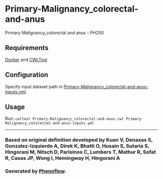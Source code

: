 # Primary-Malignancy_colorectal-and-anus

Primary Malignancy_colorectal and anus - PH250

## Requirements

[Docker](https://docs.docker.com/install/) and [CWLTool](https://github.com/common-workflow-language/cwltool#install)

## Configuration

Specify input dataset path in [Primary-Malignancy_colorectal-and-anus-inputs.yml](Primary-Malignancy_colorectal-and-anus-inputs.yml).

## Usage

Run: `cwltool Primary-Malignancy_colorectal-and-anus.cwl Primary-Malignancy_colorectal-and-anus-inputs.yml`

***

### Based on original definition developed by Kuan V, Denaxas S, Gonzalez-Izquierdo A, Direk K, Bhatti O, Husain S, Sutaria S, Hingorani M, Nitsch D, Parisinos C, Lumbers T, Mathur R, Sofat R, Casas JP, Wong I, Hemingway H, Hingorani A
### Generated by [Phenoflow](https://kclhi.org/phenoflow).
